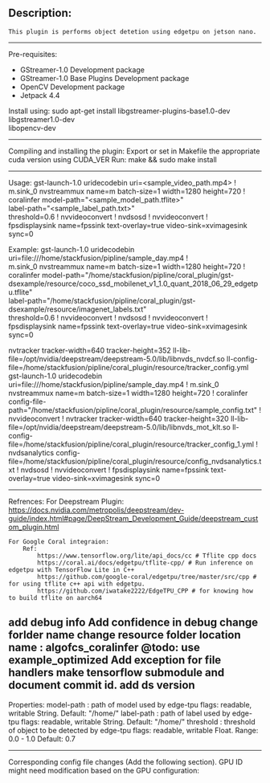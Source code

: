 ## Description:
    This plugin is performs object detetion using edgetpu on jetson nano.
--------------------------------------------------------------------------------
Pre-requisites:
- GStreamer-1.0 Development package
- GStreamer-1.0 Base Plugins Development package
- OpenCV Development package
- Jetpack 4.4

Install using:
   sudo apt-get install libgstreamer-plugins-base1.0-dev libgstreamer1.0-dev \
       libopencv-dev

--------------------------------------------------------------------------------
Compiling and installing the plugin:
Export or set in Makefile the appropriate cuda version using CUDA_VER
Run:
    make && sudo make install

--------------------------------------------------------------------------------
Usage:
    gst-launch-1.0 uridecodebin uri=<sample_video_path.mp4> ! \
    m.sink_0 nvstreammux name=m batch-size=1 width=1280 height=720 ! \
    coralinfer model-path="<sample_model_path.tflite>" \
    label-path="<sample_label_path.txt>" \
    threshold=0.6 ! nvvideoconvert ! nvdsosd ! nvvideoconvert ! \
    fpsdisplaysink name=fpssink text-overlay=true video-sink=xvimagesink sync=0

Example:
    gst-launch-1.0 uridecodebin uri=file:///home/stackfusion/pipline/sample_day.mp4 ! \
    m.sink_0 nvstreammux name=m batch-size=1 width=1280 height=720 ! \
    coralinfer model-path="/home/stackfusion/pipline/coral_plugin/gst-dsexample/resource/coco_ssd_mobilenet_v1_1.0_quant_2018_06_29_edgetpu.tflite" \
    label-path="/home/stackfusion/pipline/coral_plugin/gst-dsexample/resource/imagenet_labels.txt" \
    threshold=0.6 ! nvvideoconvert ! nvdsosd ! nvvideoconvert ! \
    fpsdisplaysink name=fpssink text-overlay=true video-sink=xvimagesink sync=0

 nvtracker tracker-width=640 tracker-height=352 ll-lib-file=/opt/nvidia/deepstream/deepstream-5.0/lib/libnvds_nvdcf.so ll-config-file=/home/stackfusion/pipline/coral_plugin/resource/tracker_config.yml    
 gst-launch-1.0 uridecodebin uri=file:///home/stackfusion/pipline/sample_day.mp4 ! m.sink_0 nvstreammux name=m batch-size=1 width=1280 height=720 ! coralinfer config-file-path="/home/stackfusion/pipline/coral_plugin/resource/sample_config.txt" ! nvvideoconvert ! nvtracker tracker-width=640 tracker-height=320 ll-lib-file=/opt/nvidia/deepstream/deepstream-5.0/lib/libnvds_mot_klt.so ll-config-file=/home/stackfusion/pipline/coral_plugin/resource/tracker_config_1.yml !  nvdsanalytics config-file=/home/stackfusion/pipline/coral_plugin/resource/config_nvdsanalytics.txt ! nvdsosd ! nvvideoconvert ! fpsdisplaysink name=fpssink text-overlay=true video-sink=xvimagesink sync=0

--------------------------------------------------------------------------------
Refrences:
    For Deepstream Plugin:
        https://docs.nvidia.com/metropolis/deepstream/dev-guide/index.html#page/DeepStream_Development_Guide/deepstream_custom_plugin.html
    
    For Google Coral integraion:
        Ref:
            https://www.tensorflow.org/lite/api_docs/cc # Tflite cpp docs
            https://coral.ai/docs/edgetpu/tflite-cpp/ # Run inference on edgetpu with TensorFlow Lite in C++
            https://github.com/google-coral/edgetpu/tree/master/src/cpp # for using tflite c++ api with edgetpu.
            https://github.com/iwatake2222/EdgeTPU_CPP # for knowing how to build tflite on aarch64
add debug info
Add confidence in debug
change forlder name
change resource folder location
name : algofcs_coralinfer
@todo: use example_optimized
Add exception for file handlers
make tensorflow submodule and document commit id.
add ds version
--------------------------------------------------------------------------------
Properties:
    model-path          : path of model used by edge-tpu
                        flags: readable, writable
                        String. Default: "/home/"
    label-path          : path of label used by edge-tpu
                        flags: readable, writable
                        String. Default: "/home/"
    threshold           : threshold of object to be detected by edge-tpu
                        flags: readable, writable
                        Float. Range: 0.0 - 1.0 Default: 0.7

--------------------------------------------------------------------------------
Corresponding config file changes (Add the following section). GPU ID might need
modification based on the GPU configuration:
